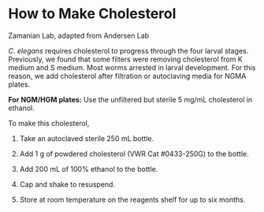 # How to Make Cholesterol
Zamanian Lab, adapted from Andersen Lab

*C. elegans* requires cholesterol to progress through the four larval stages. Previously, we found that some filters were removing cholesterol from K medium and S medium. Most worms arrested in larval development. For this reason, we add cholesterol after filtration or autoclaving media for NGMA plates.

**For NGM/HGM plates:**
Use the unfiltered but sterile 5 mg/mL cholesterol in ethanol.

To make this cholesterol,
1. Take an autoclaved sterile 250 mL bottle.

2. Add 1 g of powdered cholesterol (VWR Cat #0433-250G) to the bottle.

3. Add 200 mL of 100% ethanol to the bottle.

4. Cap and shake to resuspend.

5. Store at room temperature on the reagents shelf for up to six months.

